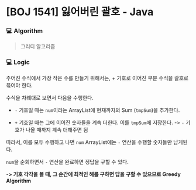 # [BOJ 1541] 잃어버린 괄호 - Java

### :computer: Algorithm

> 그리디 알고리즘



### :computer: Logic

주어진 수식에서 가장 작은 수를 만들기 위해서는, + 기호로 이어진 부분 수식을 괄호로 묶어야 한다.

수식을 차례대로 보면서 다음을 수행한다.

- `-` 기호일 때는 `num`이라는 ArrayList에 현재까지의 Sum (`tmpSum`)을 추가한다.

- `+` 기호일 때는 그에 이어진 숫자들을 계속 더한다. 이를 `tmpSum`에 저장한다. -> `-` 기호가 나올 때까지 계속 더해주면 됨

따라서, 이를 모두 수행하고 나면 `num` ArrayList에는 `-` 연산을 수행할 숫자들만 남게된다.

`num`을 순회하면서 `-` 연산을 완료하면 정답을 구할 수 있다.



-**> 기호 각각을 볼 때, 그 순간에 최적인 해를 구하면 답을 구할 수 있으므로 Greedy Algorithm**
